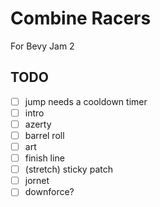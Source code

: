 # Combine Racers

For Bevy Jam 2

## TODO

- [ ] jump needs a cooldown timer
- [ ] intro
- [ ] azerty
- [ ] barrel roll
- [ ] art
- [ ] finish line
- [ ] (stretch) sticky patch
- [ ] jornet
- [ ] downforce?
